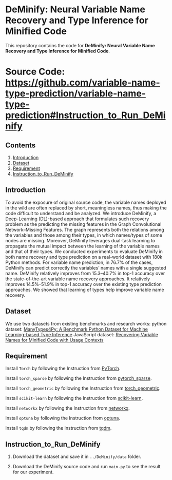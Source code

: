 # DeMinify: Neural Variable Name Recovery and Type Inference for Minified Code

<p aligh="center"> This repository contains the code for <b>DeMinify: Neural Variable Name Recovery and Type Inference for Minified Code</b>.</p>

# Source Code: https://github.com/variable-name-type-prediction/variable-name-type-prediction#Instruction_to_Run_DeMinify


## Contents
1. [Introduction](#Introduction)
2. [Dataset](#Dataset)
3. [Requirement](#Requirement)
4. [Instruction_to_Run_DeMinify](#Instruction_to_Run_DeMinify)

## Introduction

To avoid the exposure of original source code, the variable names deployed in the wild are often replaced by short, meaningless names,
thus making the code difficult to understand and be analyzed. We
introduce DeMinify, a Deep-Learning (DL)-based approach that
formulates such recovery problem as the predicting the missing features in the Graph Convolutional Network–Missing Features. The
graph represents both the relations among the variables and those
among their types, in which names/types of some nodes are missing.
Moreover, DeMinify leverages dual-task learning to propagate the
mutual impact between the learning of the variable names and that
of their types. We conducted experiments to evaluate DeMinify in
both name recovery and type prediction on a real-world dataset
with 180k Python methods. For variable name prediction, in 76.7%
of the cases, DeMinify can predict correctly the variables’ names
with a single suggested name. DeMinify relatively improves from
15.3–40.7% in top-1 accuracy over the state-of-the-art variable name
recovery approaches. It relatively improves 14.5%–51.9% in top-1
accuracy over the existing type prediction approaches. We showed
that learning of types help improve variable name recovery.


## Dataset

We use two datasets from existing benchmarks and research works:
python dataset: [ManyTypes4Py: A Benchmark Python Dataset for Machine Learning-based Type Inference](https://github.com/saltudelft/many-types-4-py-dataset)
JavaScript dataset: [Recovering Variable Names for Minified Code with Usage Contexts](https://mrstarrynight.github.io/JSNeat/index.html)

## Requirement

Install ```Torch``` by following the Instruction from [PyTorch](https://pytorch.org/get-started/locally).

Install ```torch_sparse``` by following the Instruction from [pytorch_sparse](https://github.com/rusty1s/pytorch_sparse).

Install ```torch_geometric``` by following the Instruction from [torch_geometric](https://pytorch-geometric.readthedocs.io/en/latest/notes/installation.html).

Install ```scikit-learn``` by following the Instruction from [scikit-learn](https://scikit-learn.org/stable/getting_started.html).

Install ```networkx``` by following the Instruction from [networkx](https://networkx.org/documentation/stable/install.html).

Install ```optuna``` by following the Instruction from [optuna](https://optuna.org/#installation).

Install ```tqdm``` by following the Instruction from [tqdm](https://github.com/tqdm/tqdm).

## Instruction_to_Run_DeMinify

1. Download the dataset and save it in ```../DeMinify/data``` folder.

2. Download the DeMinify source code and run ```main.py``` to see the result for our experiment. 

